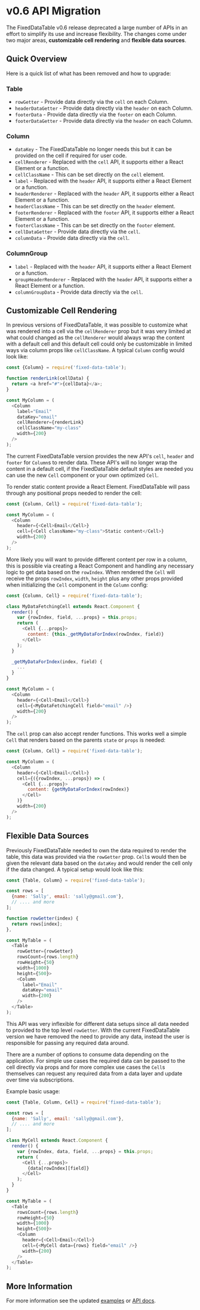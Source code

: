 v0.6 API Migration
==========================

The FixedDataTable v0.6 release deprecated a large number of APIs in an effort to simplify its use and increase  flexibility. The changes come under two major areas, **customizable cell rendering** and **flexible data sources**.

Quick Overview
---------------
Here is a quick list of what has been removed and how to upgrade:

### Table
* `rowGetter` - Provide data directly via the `cell` on each Column.
* `headerDataGetter` - Provide data directly via the `header` on each Column.
* `footerData` - Provide data directly via the `footer` on each Column.
* `footerDataGetter` - Provide data directly via the `header` on each Column.

### Column
* `dataKey` - The FixedDataTable no longer needs this but it can be provided on the cell if required for user code.
* `cellRenderer` - Replaced with the `cell` API, it supports either a React Element or a function.
* `cellClassName` - This can be set directly on the `cell` element.
* `label` - Replaced with the `header` API, it supports either a React Element or a function.
* `headerRenderer` - Replaced with the `header` API, it supports either a React Element or a function.
* `headerClassName` - This can be set directly on the `header` element.
* `footerRenderer` - Replaced with the `footer` API, it supports either a React Element or a function.
* `footerClassName` - This can be set directly on the `footer` element.
* `cellDataGetter` - Provide data directly via the `cell`.
* `columnData` - Provide data directly via the `cell`.

### ColumnGroup
* `label` - Replaced with the `header` API, it supports either a React Element or a function.
* `groupHeaderRenderer` - Replaced with the `header` API, it supports either a React Element or a function.
* `columnGroupData` - Provide data directly via the `cell`.

Customizable Cell Rendering
---------------------------
In previous versions of FixedDataTable, it was possible to customize what was rendered into a cell via the `cellRenderer` prop but it was very limited at what could changed as the `cellRenderer` would always wrap the content with a default cell and this default cell could only be customizable in limited ways via column props like `cellClassName`. A typical `Column` config would look like:

```javascript
const {Column} = require('fixed-data-table');

function renderLink(cellData) {
  return <a href="#">{cellData}</a>;
}

const MyColumn = (
  <Column
    label="Email"
    dataKey="email"
    cellRenderer={renderLink}
    cellClassName="my-class"
    width={200}
  />
);
```

The current FixedDataTable version provides the new API's `cell`, `header` and `footer` for `Column`s to render data. These API's will no longer wrap the content in a default cell, if the FixedDataTable default styles are needed you can use the new `Cell` component or your own optimized `Cell`.

To render static content provide a React Element. FixedDataTable will pass through any positional props needed to render the cell:
```javascript
const {Column, Cell} = require('fixed-data-table');

const MyColumn = (
  <Column
    header={<Cell>Email</Cell>}
    cell={<Cell className="my-class">Static content</Cell>}
    width={200}
  />
);
```

More likely you will want to provide different content per row in a column, this is possible via creating a React Component and handling any necessary logic to get data based on the `rowIndex`. When rendered the `Cell` will receive the props `rowIndex`, `width`, `height` plus any other props provided when initializing the `Cell` component in the `Column` config:
```javascript
const {Column, Cell} = require('fixed-data-table');

class MyDataFetchingCell extends React.Component {
  render() {
    var {rowIndex, field, ...props} = this.props;
    return (
      <Cell {...props}>
        content: {this._getMyDataForIndex(rowIndex, field)}
      </Cell>
    );
  }

  _getMyDataForIndex(index, field) {
    ...
  }
}

const MyColumn = (
  <Column
    header={<Cell>Email</Cell>}
    cell={<MyDataFetchingCell field="email" />}
    width={200}
  />
);
```

The `cell` prop can also accept render functions. This works well a simple `Cell` that renders based on the parents `state` or `props` is needed:
```javascript
const {Column, Cell} = require('fixed-data-table');

const MyColumn = (
  <Column
    header={<Cell>Email</Cell>}
    cell={({rowIndex, ...props}) => (
      <Cell {...props}>
        content: {getMyDataForIndex(rowIndex)}
      </Cell>
    )}
    width={200}
  />
);
```

Flexible Data Sources
---------------------
Previously FixedDataTable needed to own the data required to render the table, this data was provided via the `rowGetter` prop. `Cell`s would then be given the relevant data based on the `dataKey` and would render the cell only if the data changed. A typical setup would look like this:
```javascript
const {Table, Column} = require('fixed-data-table');

const rows = [
  {name: 'Sally', email: 'sally@gmail.com'},
  // .... and more
];

function rowGetter(index) {
  return rows[index];
},

const MyTable = (
  <Table
    rowGetter={rowGetter}
    rowsCount={rows.length}
    rowHeight={50}
    width={1000}
    height={500}>
    <Column
      label="Email"
      dataKey="email"
      width={200}
    />
  </Table>
);
```

This API was very inflexible for different data setups since all data needed to provided to the top level `rowGetter`. With the current FixedDataTable version we have removed the need to provide any data, instead the user is responsible for passing any required data around.

There are a number of options to consume data depending on the application. For simple use cases the required data can be passed to the cell directly via props and for more complex use cases the `Cell`s themselves can request any required data from a data layer and update over time via subscriptions.

Example basic usage:
```javascript
const {Table, Column, Cell} = require('fixed-data-table');

const rows = [
  {name: 'Sally', email: 'sally@gmail.com'},
  // .... and more
];

class MyCell extends React.Component {
  render() {
    var {rowIndex, data, field, ...props} = this.props;
    return (
      <Cell {...props}>
        {data[rowIndex][field]}
      </Cell>
    );
  }
}

const MyTable = (
  <Table
    rowsCount={rows.length}
    rowHeight={50}
    width={1000}
    height={500}>
    <Column
      header={<Cell>Email</Cell>}
      cell={<MyCell data={rows} field="email" />}
      width={200}
    />
  </Table>
);
```

More Information
---------
For more information see the updated [examples](http://schrodinger.github.io/fixed-data-table/example-object-data.html) or [API docs](http://schrodinger.github.io/fixed-data-table/api-table.html).
